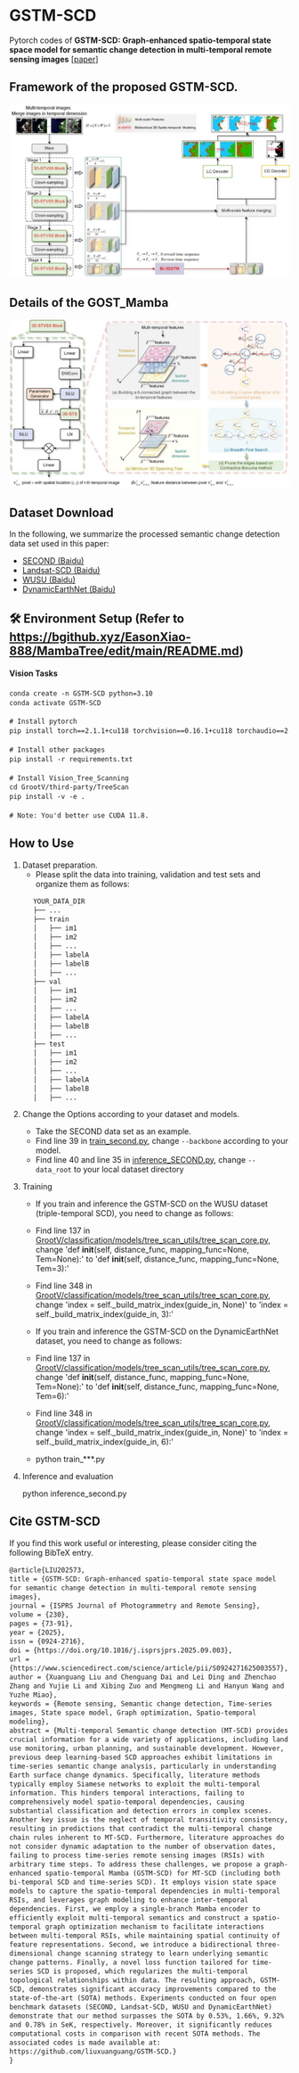 # GSTM-SCD
Pytorch codes of **GSTM-SCD: Graph-enhanced spatio-temporal state space model for semantic change detection in multi-temporal remote sensing images** [[paper](https://doi.org/10.1016/j.isprsjprs.2025.09.003)]

## Framework of the proposed GSTM-SCD. 
![Framework](Framework.jpg)
## Details of the GOST_Mamba
![GOST_Mamba](GOST_Mamba.jpg)

## Dataset Download

In the following, we summarize the processed semantic change detection data set used in this paper:

* [SECOND (Baidu)](https://pan.baidu.com/s/1RFhlO9_1KaFcIdTqblJIbA?pwd=dn84)
* [Landsat-SCD (Baidu)](https://pan.baidu.com/s/17tcdFBgMfx6d_BOsX6lzbw?pwd=hy5w)
* [WUSU (Baidu)](https://pan.baidu.com/s/1wDfVPU5bKpujBAZQTKpdYg?pwd=pxhq)
* [DynamicEarthNet (Baidu)](https://pan.baidu.com/s/1KekpsM2OXuXqeFy4pOv_XA?pwd=yfyg)

## 🛠️ Environment Setup (Refer to https://bgithub.xyz/EasonXiao-888/MambaTree/edit/main/README.md)

#### Vision Tasks
```txt
conda create -n GSTM-SCD python=3.10
conda activate GSTM-SCD

# Install pytorch 
pip install torch==2.1.1+cu118 torchvision==0.16.1+cu118 torchaudio==2.1.1 --extra-index-url https://download.pytorch.org/whl/cu118

# Install other packages
pip install -r requirements.txt 

# Install Vision_Tree_Scanning
cd GrootV/third-party/TreeScan
pip install -v -e .

# Note: You'd better use CUDA 11.8.
```

## How to Use
1. Dataset preparation.
   * Please split the data into training, validation and test sets and organize them as follows:
```
      YOUR_DATA_DIR
      ├── ...
      ├── train
      │   ├── im1
      │   ├── im2
      │   ├── ...
      │   ├── labelA
      │   ├── labelB
      │   ├── ...
      ├── val
      │   ├── im1
      │   ├── im2
      │   ├── ...
      │   ├── labelA
      │   ├── labelB
      │   ├── ...
      ├── test
      │   ├── im1
      │   ├── im2
      │   ├── ...
      │   ├── labelA
      │   ├── labelB
      │   ├── ...
```

2. Change the Options according to your dataset and models.
   * Take the SECOND data set as an example.
   * Find line 39 in [train_second.py](https://bgithub.xyz/liuxuanguang/GSTM-SCD/blob/main/train_second.py), change `--backbone` according to your model.
   * Find line 40 and line 35 in [inference_SECOND.py](https://github.com/IceStreams/EGMS-Net/blob/main/inference_SECOND.py), change `--data_root` to your local dataset directory

3. Training
   * If you train and inference the GSTM-SCD on the WUSU dataset (triple-temporal SCD), you need to change as follows:
   * Find line 137 in [GrootV/classification/models/tree_scan_utils/tree_scan_core.py](https://bgithub.xyz/liuxuanguang/GSTM-SCD/blob/main/GrootV/classification/models/tree_scan_utils/tree_scan_core.py), change 'def __init__(self, distance_func, mapping_func=None, Tem=None):' to 'def __init__(self, distance_func, mapping_func=None, Tem=3):'
   * Find line 348 in [GrootV/classification/models/tree_scan_utils/tree_scan_core.py](https://bgithub.xyz/liuxuanguang/GSTM-SCD/blob/main/GrootV/classification/models/tree_scan_utils/tree_scan_core.py), change 'index = self._build_matrix_index(guide_in, None)' to 'index = self._build_matrix_index(guide_in, 3):'
   * If you train and inference the GSTM-SCD on the DynamicEarthNet dataset, you need to change as follows:
   * Find line 137 in [GrootV/classification/models/tree_scan_utils/tree_scan_core.py](https://bgithub.xyz/liuxuanguang/GSTM-SCD/blob/main/GrootV/classification/models/tree_scan_utils/tree_scan_core.py), change 'def __init__(self, distance_func, mapping_func=None, Tem=None):' to 'def __init__(self, distance_func, mapping_func=None, Tem=6):'
   * Find line 348 in [GrootV/classification/models/tree_scan_utils/tree_scan_core.py](https://bgithub.xyz/liuxuanguang/GSTM-SCD/blob/main/GrootV/classification/models/tree_scan_utils/tree_scan_core.py), change 'index = self._build_matrix_index(guide_in, None)' to 'index = self._build_matrix_index(guide_in, 6):'

   * python train_***.py

5. Inference and evaluation
   
   python inference_second.py

## Cite GSTM-SCD

If you find this work useful or interesting, please consider citing the following BibTeX entry.

```
@article{LIU202573,
title = {GSTM-SCD: Graph-enhanced spatio-temporal state space model for semantic change detection in multi-temporal remote sensing images},
journal = {ISPRS Journal of Photogrammetry and Remote Sensing},
volume = {230},
pages = {73-91},
year = {2025},
issn = {0924-2716},
doi = {https://doi.org/10.1016/j.isprsjprs.2025.09.003},
url = {https://www.sciencedirect.com/science/article/pii/S0924271625003557},
author = {Xuanguang Liu and Chenguang Dai and Lei Ding and Zhenchao Zhang and Yujie Li and Xibing Zuo and Mengmeng Li and Hanyun Wang and Yuzhe Miao},
keywords = {Remote sensing, Semantic change detection, Time-series images, State space model, Graph optimization, Spatio-temporal modeling},
abstract = {Multi-temporal Semantic change detection (MT-SCD) provides crucial information for a wide variety of applications, including land use monitoring, urban planning, and sustainable development. However, previous deep learning-based SCD approaches exhibit limitations in time-series semantic change analysis, particularly in understanding Earth surface change dynamics. Specifically, literature methods typically employ Siamese networks to exploit the multi-temporal information. This hinders temporal interactions, failing to comprehensively model spatio-temporal dependencies, causing substantial classification and detection errors in complex scenes. Another key issue is the neglect of temporal transitivity consistency, resulting in predictions that contradict the multi-temporal change chain rules inherent to MT-SCD. Furthermore, literature approaches do not consider dynamic adaptation to the number of observation dates, failing to process time-series remote sensing images (RSIs) with arbitrary time steps. To address these challenges, we propose a graph-enhanced spatio-temporal Mamba (GSTM-SCD) for MT-SCD (including both bi-temporal SCD and time-series SCD). It employs vision state space models to capture the spatio-temporal dependencies in multi-temporal RSIs, and leverages graph modeling to enhance inter-temporal dependencies. First, we employ a single-branch Mamba encoder to efficiently exploit multi-temporal semantics and construct a spatio-temporal graph optimization mechanism to facilitate interactions between multi-temporal RSIs, while maintaining spatial continuity of feature representations. Second, we introduce a bidirectional three-dimensional change scanning strategy to learn underlying semantic change patterns. Finally, a novel loss function tailored for time-series SCD is proposed, which regularizes the multi-temporal topological relationships within data. The resulting approach, GSTM-SCD, demonstrates significant accuracy improvements compared to the state-of-the-art (SOTA) methods. Experiments conducted on four open benchmark datasets (SECOND, Landsat-SCD, WUSU and DynamicEarthNet) demonstrate that our method surpasses the SOTA by 0.53%, 1.66%, 9.32% and 0.78% in SeK, respectively. Moreover, it significantly reduces computational costs in comparison with recent SOTA methods. The associated codes is made available at: https://github.com/liuxuanguang/GSTM-SCD.}
}
```
